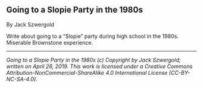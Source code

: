 ## Going to a Slopie Party in the 1980s

By Jack Szwergold

Write about going to a “Slopie” party during high school in the 1980s. Miserable Brownstone experience.

***

*Going to a Slopie Party in the 1980s (c) Copyright by Jack Szwergold; written on April 26, 2019. This work is licensed under a Creative Commons Attribution-NonCommercial-ShareAlike 4.0 International License (CC-BY-NC-SA-4.0).*
